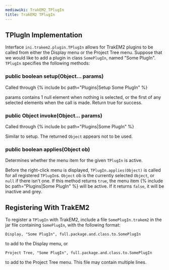 ```yaml
---
mediawiki: TrakEM2_TPlugIn
title: TrakEM2 TPlugIn
---
```


## TPlugIn Implementation

Interface `ini.trakem2.plugin.TPlugIn` allows for TrakEM2 plugins to be called from either the Display menu or the Project Tree menu. Suppose that we would like to add a plugin in class `SomePlugIn`, named "Some PlugIn". `TPlugIn` specifies the following methods:

### public boolean setup(Object... params)

Called through {% include bc path="Plugins|Setup Some PlugIn" %}

params contains 1 null element when nothing is selected, or the first of any selected elements when the call is made. Return true for success.

### public Object invoke(Object... params)

Called through {% include bc path="Plugins|Some PlugIn" %}

Similar to setup. The returned `Object` appears not to be used.

### public boolean applies(Object ob)

Determines whether the menu item for the given `TPlugIn` is active.

Before the right-click menu is displayed, `TPlugIn.applies(Object)` is called for all registered `TPlugIn`s. `Object` ob is the currently selected `Object`, or `null` if there isn't one. If this method returns `true`, the menu item {% include bc path="Plugins|Some PlugIn" %} will be active. If it returns `false`, it will be inactive and grey.

## Registering With TrakEM2

To register a `TPlugIn` with TrakEM2, include a file `SomePlugIn.trakem2` in the jar file containing `SomePlugIn`, with the following format:
```
Display, "Some PlugIn", full.package.and.class.to.SomePlugIn
```
to add to the Display menu, or
```
Project Tree, "Some PlugIn", full.package.and.class.to.SomePlugIn
```
to add to the Project Tree menu. This file may contain multiple lines.
